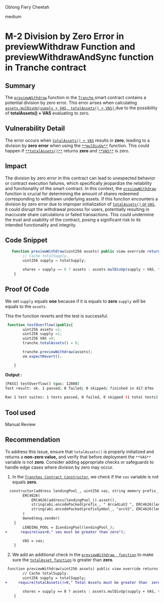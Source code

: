 Oblong Fiery Cheetah

medium

# M-2 Division by Zero Error in previewWithdraw Function  and previewWithdrawAndSync function in  Tranche contract

## Summary
The  [`previewWithdraw`](https://github.com/sherlock-audit/2023-12-arcadia/blob/main/lending-v2/src/Tranche.sol#L375)  function in the  [`Tranche` ](https://github.com/sherlock-audit/2023-12-arcadia/blob/main/lending-v2/src/Tranche.sol) smart contract contains a potential division by zero error. This error arises when calculating [`assets.mulDivUp(supply + VAS, totalAssets() + VAS)` ](https://github.com/sherlock-audit/2023-12-arcadia/blob/main/lending-v2/src/Tranche.sol#L379) due to the possibility of **totalAssets() + VAS** evaluating to zero.

## Vulnerability Detail

The error occurs when [`totalAssets() + VAS`](https://github.com/sherlock-audit/2023-12-arcadia/blob/main/lending-v2/src/Tranche.sol#L272) results in **zero**, leading to a division by **zero** **error** when using the [`**mulDivUp**`](https://github.com/sherlock-audit/2023-12-arcadia/blob/main/lending-v2/src/Tranche.sol#L379) function. This could happen if [`**totalAssets()**`](https://github.com/sherlock-audit/2023-12-arcadia/blob/main/lending-v2/src/Tranche.sol#L27) returns **zero** and  [`**VAS**`](https://github.com/sherlock-audit/2023-12-arcadia/blob/main/lending-v2/src/Tranche.sol#L27) is zero.

## Impact
The division by zero error in this contract can lead to unexpected behavior or contract execution failures, which specifically jeopardize the reliability and functionality of the smart contract. In this context, the [`previewWithdraw`](https://github.com/sherlock-audit/2023-12-arcadia/blob/main/lending-v2/src/Tranche.sol#L375) function is crucial for determining the amount of shares redeemed corresponding to withdrawn underlying assets. If this function encounters a division by zero error due to improper initialization of [`totalAssets()` or `VAS`](https://github.com/sherlock-audit/2023-12-arcadia/blob/main/lending-v2/src/Tranche.sol#L272), it could disrupt the withdrawal process for users, potentially resulting in inaccurate share calculations or failed transactions. This could undermine the trust and usability of the contract, posing a significant risk to its intended functionality and integrity.

## Code Snippet
```javascript
   function previewWithdraw(uint256 assets) public view override returns (uint256 shares) {
        // Cache totalSupply.
        uint256 supply = totalSupply;

        shares = supply == 0 ? assets : assets.mulDivUp(supply + VAS, totalAssets() + VAS);
    }

```

## Proof Of Code
We set `supply` equals **one**  because if it is  equals to **zero**  `supply` will be equals to the `assets`.

 This the function reverts and the test is successful.
```javascript 
 function testOverflow()public{
        uint256 assets =1;
        uint256 supply =1;
        uint256 VAS =0;
        tranche.totalAssets() = 0;  

        tranche.previewWithdraw(assets);
        vm.expectRevert();

    }

```
**Output :**
```bash
[PASS] testOverflow() (gas: 12808)
Test result: ok. 1 passed; 0 failed; 0 skipped; finished in 417.67ms
 
Ran 1 test suites: 1 tests passed, 0 failed, 0 skipped (1 total tests)
```

## Tool used

Manual Review

## Recommendation
To address this issue, ensure that `totalAssets()` is properly initialized and returns a **non-zero value,** and verify that  before deployment the `**VAS**` variable  is not **zero**. Consider adding appropriate checks or safeguards to handle edge cases where division by zero may occur. 

1. In the [`Tranches Contract Constructor`](https://github.com/sherlock-audit/2023-12-arcadia/blob/main/lending-v2/src/Tranche.sol), we check if the `vas` variable is not equals **zero**.


```diff
  constructor(address lendingPool_, uint256 vas, string memory prefix_, string memory prefixSymbol_)
        ERC4626(
            ERC4626(address(lendingPool_)).asset(),
            string(abi.encodePacked(prefix_, " ArcadiaV2 ", ERC4626(lendingPool_).asset().name())),
            string(abi.encodePacked(prefixSymbol_, "arcV2", ERC4626(lendingPool_).asset().symbol()))
        )
        Owned(msg.sender)
    {
        LENDING_POOL = ILendingPool(lendingPool_);
+      require(vas>0," vas must be greater than zero");

        VAS = vas;
    }

```

2. We add an additional check in the [`previewWithdraw  function`](https://github.com/sherlock-audit/2023-12-arcadia/blob/main/lending-v2/src/Tranche.sol#L375) to make sure the [`totalAsset function`](https://github.com/sherlock-audit/2023-12-arcadia/blob/main/lending-v2/src/Tranche.sol#L272) is greater than **zero**.

```diff
 function previewWithdraw(uint256 assets) public view override returns (uint256 shares) {
        // Cache totalSupply.
        uint256 supply = totalSupply;
+     require(totalAssets()>0," Total Assets must be greater than  zero");

        shares = supply == 0 ? assets : assets.mulDivUp(supply + VAS, totalAssets() + VAS);
    }

```
